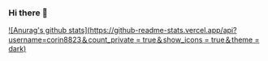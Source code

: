 ### Hi there 👋

[![Anurag's github stats](https://github-readme-stats.vercel.app/api?username=corin8823＆count_private = true＆show_icons = true＆theme = dark)](https://github.com/anuraghazra/github-readme-stats)
